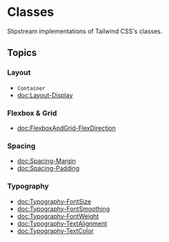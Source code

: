 # Classes

Slipstream implementations of Tailwind CSS's classes.

## Topics

### Layout

- ``Container``
- <doc:Layout-Display>

### Flexbox & Grid

- <doc:FlexboxAndGrid-FlexDirection>

### Spacing

- <doc:Spacing-Margin>
- <doc:Spacing-Padding>

### Typography

- <doc:Typography-FontSize>
- <doc:Typography-FontSmoothing>
- <doc:Typography-FontWeight>
- <doc:Typography-TextAlignment>
- <doc:Typography-TextColor>
